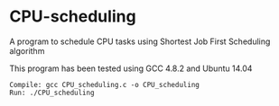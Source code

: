 # CPU-scheduling
A program to schedule CPU tasks using Shortest Job First Scheduling algorithm

This program has been tested using GCC 4.8.2 and Ubuntu 14.04

```
Compile: gcc CPU_scheduling.c -o CPU_scheduling
Run: ./CPU_scheduling
